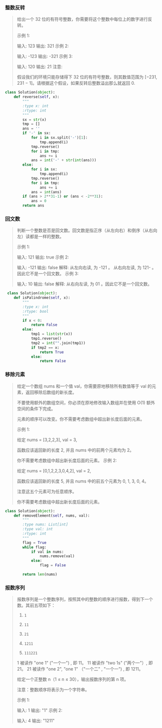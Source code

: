 ### 整数反转

> 给出一个 32 位的有符号整数，你需要将这个整数中每位上的数字进行反转。
>
> 示例 1:
>
> 输入: 123
> 输出: 321
>  示例 2:
>
> 输入: -123
> 输出: -321
> 示例 3:
>
> 输入: 120
> 输出: 21
> 注意:
>
> 假设我们的环境只能存储得下 32 位的有符号整数，则其数值范围为 [−231,  231 − 1]。请根据这个假设，如果反转后整数溢出那么就返回 0.
>

```python
class Solution(object):
    def reverse(self, x):
        """
        :type x: int
        :rtype: int
        """
        sx = str(x)
        tmp = []
        ans = ''
        if '-' in sx:
            for i in sx.split('-')[1]:
                tmp.append(i)
            tmp.reverse()
            for i in tmp:
                ans += i
            ans = int('-' + str(int(ans)))
        else:
            for i in sx:
                tmp.append(i)
            tmp.reverse()
            for i in tmp:
                ans += i
            ans = int(ans)
        if (ans > 2**31-1) or (ans < -2**31):
            ans = 0
        return ans

```



### 回文数

> 判断一个整数是否是回文数。回文数是指正序（从左向右）和倒序（从右向左）读都是一样的整数。
>
> 示例 1:
>
> 输入: 121
> 输出: true
> 示例 2:
>
> 输入: -121
> 输出: false
> 解释: 从左向右读, 为 -121 。 从右向左读, 为 121- 。因此它不是一个回文数。
> 示例 3:
>
> 输入: 10
> 输出: false
> 解释: 从右向左读, 为 01 。因此它不是一个回文数。

```python
 class Solution(object):
    def isPalindrome(self, x):
        """
        :type x: int
        :rtype: bool
        """
        if x < 0:
            return False
        else:
            tmp1 = list(str(x))
            tmp1.reverse()
            tmp2 = int("".join(tmp1))
            if tmp2 == x:
                return True
            else:
                return False
```



### 移除元素

> 给定一个数组 nums 和一个值 val，你需要原地移除所有数值等于 val 的元素，返回移除后数组的新长度。
>
> 不要使用额外的数组空间，你必须在原地修改输入数组并在使用 O(1) 额外空间的条件下完成。
>
> 元素的顺序可以改变。你不需要考虑数组中超出新长度后面的元素。
>
> 示例 1:
>
> 给定 nums = [3,2,2,3], val = 3,
>
> 函数应该返回新的长度 2, 并且 nums 中的前两个元素均为 2。
>
> 你不需要考虑数组中超出新长度后面的元素。
> 示例 2:
>
> 给定 nums = [0,1,2,2,3,0,4,2], val = 2,
>
> 函数应该返回新的长度 5, 并且 nums 中的前五个元素为 0, 1, 3, 0, 4。
>
> 注意这五个元素可为任意顺序。
>
> 你不需要考虑数组中超出新长度后面的元素。
>

```python
class Solution(object):
    def removeElement(self, nums, val):
        """
        :type nums: List[int]
        :type val: int
        :rtype: int
        """
        flag = True
        while flag:
            if val in nums:
                nums.remove(val)
            else:
                flag = False      
                
        return len(nums)
```



### 报数序列

> 报数序列是一个整数序列，按照其中的整数的顺序进行报数，得到下一个数。其前五项如下：
>
> 1.     1
> 2.     11
> 3.     21
> 4.     1211
> 5.     111221
> 1 被读作  "one 1"  ("一个一") , 即 11。
> 11 被读作 "two 1s" ("两个一"）, 即 21。
> 21 被读作 "one 2",  "one 1" （"一个二" ,  "一个一") , 即 1211。
>
> 给定一个正整数 n（1 ≤ n ≤ 30），输出报数序列的第 n 项。
>
> 注意：整数顺序将表示为一个字符串。
>
>  
>
> 示例 1:
>
> 输入: 1
> 输出: "1"
> 示例 2:
>
> 输入: 4
> 输出: "1211"